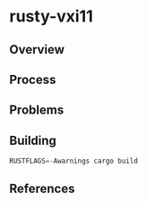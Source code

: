 # rusty-vxi11

## Overview

## Process

## Problems

## Building

```rust
RUSTFLAGS=-Awarnings cargo build
```

## References
